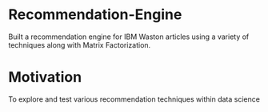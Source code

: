# Recommendation-Engine
Built a recommendation engine for IBM Waston articles using a variety of techniques along with Matrix Factorization.  

# Motivation
To explore and test various recommendation techniques within data science 
